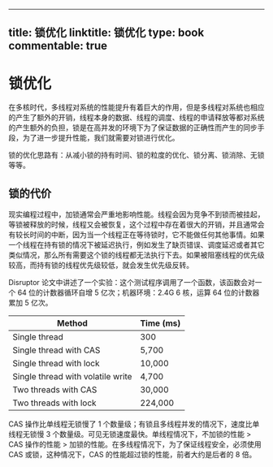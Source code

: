 
---
title: 锁优化
linktitle: 锁优化
type: book
commentable: true
---

# 锁优化

在多核时代，多线程对系统的性能提升有着巨大的作用，但是多线程对系统也相应的产生了额外的开销，线程本身的数据、线程的调度、线程的申请释放等都对系统的产生额外的负担，锁是在高并发的环境下为了保证数据的正确性而产生的同步手段，为了进一步提升性能，我们就需要对锁进行优化。

锁的优化思路有：从减小锁的持有时间、锁的粒度的优化、锁分离、锁消除、无锁等等。

## 锁的代价

现实编程过程中，加锁通常会严重地影响性能。线程会因为竞争不到锁而被挂起，等锁被释放的时候，线程又会被恢复，这个过程中存在着很大的开销，并且通常会有较长时间的中断，因为当一个线程正在等待锁时，它不能做任何其他事情。如果一个线程在持有锁的情况下被延迟执行，例如发生了缺页错误、调度延迟或者其它类似情况，那么所有需要这个锁的线程都无法执行下去。如果被阻塞线程的优先级较高，而持有锁的线程优先级较低，就会发生优先级反转。

Disruptor 论文中讲述了一个实验：这个测试程序调用了一个函数，该函数会对一个 64 位的计数器循环自增 5 亿次；机器环境：2.4G 6 核，运算 64 位的计数器累加 5 亿次。

| Method                            | Time (ms) |
| --------------------------------- | --------- |
| Single thread                     | 300       |
| Single thread with CAS            | 5,700     |
| Single thread with lock           | 10,000    |
| Single thread with volatile write | 4,700     |
| Two threads with CAS              | 30,000    |
| Two threads with lock             | 224,000   |

CAS 操作比单线程无锁慢了 1 个数量级；有锁且多线程并发的情况下，速度比单线程无锁慢 3 个数量级。可见无锁速度最快。单线程情况下，不加锁的性能 > CAS 操作的性能 > 加锁的性能。在多线程情况下，为了保证线程安全，必须使用 CAS 或锁，这种情况下，CAS 的性能超过锁的性能，前者大约是后者的 8 倍。

    